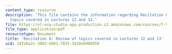 ```yaml
---
content_type: resource
description: 'This file contains the information regarding Recitation 8: Review of
  topics covered in Lectures 12 and 13.'
file: https://ol-ocw-studio-app-production.s3.amazonaws.com/courses/7-91j-foundations-of-computational-and-systems-biology-spring-2014/18fa6a2c3002660170253d18eb986959_MIT7_91JS14_Rec_4-2-14.pdf
file_type: application/pdf
resourcetype: Document
title: 'Recitation 8: Review of topics covered in Lectures 12 and 13'
uid: 18fa6a2c-3002-6601-7025-3d18eb986959
---
```

